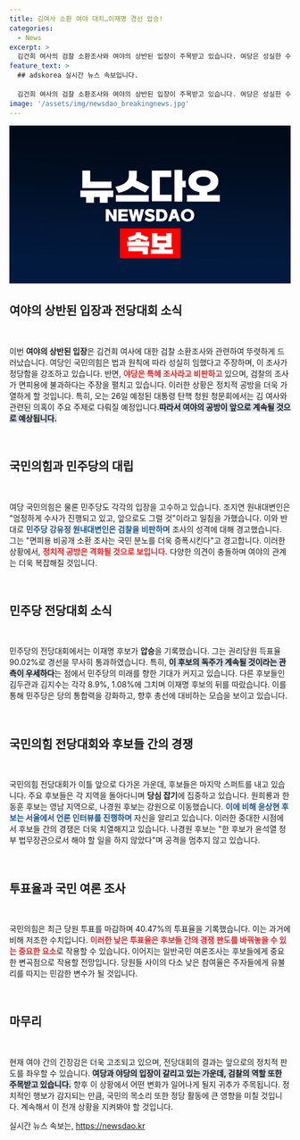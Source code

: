 ```yaml
---
title: 김여사 소환 여야 대치…이재명 경선 압승!
categories:
  - News
excerpt: >
  김건희 여사의 검찰 소환조사와 여야의 상반된 입장이 주목받고 있습니다. 여당은 성실한 수사라고 주장하는 반면, 야당은 특혜조사라 비판하며 논란이 커지고 있습니다. 여기에다 민주당이 탄핵 청원 청문회를 예고하며 긴장감이 고조되고 있습니다. 클릭해 더 많은 내용을 확인하세요!
feature_text: >
  ## adskorea 실시간 뉴스 속보입니다.

  김건희 여사의 검찰 소환조사와 여야의 상반된 입장이 주목받고 있습니다. 여당은 성실한 수사라고 주장하는 반면, 야당은 특혜조사라 비판하며 논란이 커지고 있습니다. 여기에다 민주당이 탄핵 청원 청문회를 예고하며 긴장감이 고조되고 있습니다. 클릭해 더 많은 내용을 확인하세요!
image: '/assets/img/newsdao_breakingnews.jpg'
---
```


<p><img src="/assets/img/newsdao_breakingnews.jpg" alt="adskorea 속보" /></p>

<h2 data-ke-size="size26">여야의 상반된 입장과 전당대회 소식</h2>

<p data-ke-size="size16">&nbsp;</p>

<p>이번 <b>여야의 상반된 입장</b>은 김건희 여사에 대한 검찰 소환조사와 관련하여 뚜렷하게 드러났습니다. 여당인 국민의힘은 법과 원칙에 따라 성실히 임했다고 주장하며, 이 조사가 정당함을 강조하고 있습니다. 반면, <b><span style="color: #ee2323;">야당은 특혜 조사라고 비판하고</span></b> 있으며, 검찰의 조사가 면피용에 불과하다는 주장을 펼치고 있습니다. 이러한 상황은 정치적 공방을 더욱 가열하게 할 것입니다. 특히, 오는 26일 예정된 대통령 탄핵 청원 청문회에서는 김 여사와 관련된 의혹이 주요 주제로 다뤄질 예정입니다.<b><span style="background-color: #21538527;">따라서 여야의 공방이 앞으로 계속될 것으로 예상됩니다.</span></b></p>

<p data-ke-size="size16">&nbsp;</p>

<h2 data-ke-size="size26">국민의힘과 민주당의 대립</h2>

<p data-ke-size="size16">&nbsp;</p>

<p>여당 국민의힘은 물론 민주당도 각각의 입장을 고수하고 있습니다. 조지연 원내대변인은 "엄정하게 수사가 진행되고 있고, 앞으로도 그럴 것"이라고 일침을 가했습니다. 이와 반대로 <b><span style="color: #1a5490;">민주당 강유정 원내대변인은 검찰을 비판하며</span></b> 조사의 성격에 대해 경고했습니다. 그는 "면피용 비공개 소환 조사는 국민 분노를 더욱 증폭시킨다"고 경고합니다. 이러한 상황에서, <b><span style="color: #ee2323;">정치적 공방은 격화될 것으로 보입니다.</span></b> 다양한 의견이 충돌하며 여야의 관계는 더욱 복잡해질 것입니다.</p>

<p data-ke-size="size16">&nbsp;</p>

<h2 data-ke-size="size26">민주당 전당대회 소식</h2>

<p data-ke-size="size16">&nbsp;</p>

<p>민주당의 전당대회에서는 이재명 후보가 <b>압승</b>을 기록했습니다. 그는 권리당원 득표율 90.02%로 경선을 무사히 통과하였습니다. 특히, <b><span style="background-color: #21538527;">이 후보의 독주가 계속될 것이라는 관측이 우세하다</span></b>는 점에서 민주당의 미래를 향한 기대가 커지고 있습니다. 다른 후보들인 김두관과 김지수는 각각 8.9%, 1.08%에 그치며 이재명 후보의 뒤를 따랐습니다. 이를 통해 민주당은 당의 통합력을 강화하고, 향후 총선에 대비하는 모습을 보이고 있습니다.</p>

<p data-ke-size="size16">&nbsp;</p>

<h2 data-ke-size="size26">국민의힘 전당대회와 후보들 간의 경쟁</h2>

<p data-ke-size="size16">&nbsp;</p>

<p>국민의힘 전당대회가 이틀 앞으로 다가온 가운데, 후보들은 마지막 스퍼트를 내고 있습니다. 주요 후보들은 각 지역을 돌아다니며 <b>당심 잡기</b>에 집중하고 있습니다. 원희룡과 한동훈 후보는 영남 지역으로, 나경원 후보는 강원으로 이동했습니다. <b><span style="color: #1a5490;">이에 비해 윤상현 후보는 서울에서 언론 인터뷰를 진행하며</span></b> 자신을 알리고 있습니다. 이러한 중대한 시점에서 후보들 간의 경쟁은 더욱 치열해지고 있습니다. 나경원 후보는 "한 후보가 윤석열 정부 법무장관으로서 해야 할 일을 하지 않았다"며 공격을 멈추지 않고 있습니다.</p>

<p data-ke-size="size16">&nbsp;</p>

<h2 data-ke-size="size26">투표율과 국민 여론 조사</h2>

<p data-ke-size="size16">&nbsp;</p>

<p>국민의힘은 최근 당원 투표를 마감하며 40.47%의 투표율을 기록했습니다. 이는 과거에 비해 저조한 수치입니다. <b><span style="color: #ee2323;">이러한 낮은 투표율은 후보들 간의 경쟁 판도를 바꿔놓을 수 있는 중요한 요소</span></b>로 작용할 수 있습니다. 이어지는 일반국민 여론조사는 후보들에게 중요한 변곡점으로 작용할 전망입니다. 당원들 사이의 다소 낮은 참여율은 주자들에게 유불리를 따지는 민감한 변수가 될 것입니다.</p>

<p data-ke-size="size16">&nbsp;</p>

<h2 data-ke-size="size26">마무리</h2>

<p data-ke-size="size16">&nbsp;</p>

<p>현재 여야 간의 긴장감은 더욱 고조되고 있으며, 전당대회의 결과는 앞으로의 정치적 판도를 좌우할 수 있습니다. <b><span style="background-color: #21538527;">여당과 야당의 입장이 갈리고 있는 가운데, 검찰의 역할 또한 주목받고 있습니다.</span></b> 향후 이 상황에서 어떤 변화가 일어나게 될지 귀추가 주목됩니다. 정치적인 행보가 감지되는 만큼, 국민의 목소리 또한 정당 활동에 큰 영향을 미칠 것입니다. 계속해서 이 전개 상황을 지켜봐야 할 것입니다.</p>
실시간 뉴스 속보는, <a href="https://newsdao.kr" rel="dofollow">https://newsdao.kr</a>


